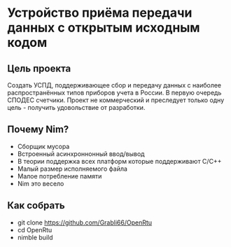 # Устройство приёма передачи данных с открытым исходным кодом

## Цель проекта
Создать УСПД, поддерживающее сбор и передачу данных с наиболее распространённых типов приборов учета в России. В первую очередь СПОДЕС счетчики. Проект не коммерческий и преследует только одну цель - получить удовольствие от разработки.

## Почему Nim?
- Сборщик мусора
- Встроенный асинхроннонный ввод/вывод
- В теории поддержка всех платформ которые поддерживают C/C++
- Малый размер исполняемого файла
- Малое потребление памяти
- Nim это весело

## Как собрать

- git clone https://github.com/Grabli66/OpenRtu
- cd OpenRtu
- nimble build